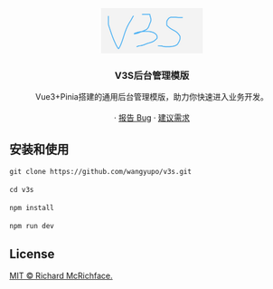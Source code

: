 <br />
<div align="center">
  <a href="https://github.com/othneildrew/Best-README-Template">
    <img src="public/v3s.jpg" alt="Logo" width="180" height="80">
  </a>

  <h3 align="center">V3S后台管理模版</h3>

  <p align="center">
    Vue3+Pinia搭建的通用后台管理模版，助力你快速进入业务开发。
    <br />
    <br />
    ·
    <a href="https://github.com/wangyupo/v3s/issues">报告 Bug</a>
    ·
    <a href="https://github.com/wangyupo/v3s/issues">建议需求</a>
  </p>
</div>

## 安装和使用

```
git clone https://github.com/wangyupo/v3s.git

cd v3s

npm install

npm run dev
```

## License

[MIT © Richard McRichface.](https://github.com/wangyupo/v3s/blob/master/LICENSE)
